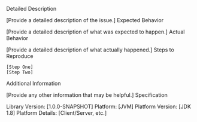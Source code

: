 Detailed Description

[Provide a detailed description of the issue.]
Expected Behavior

[Provide a detailed description of what was expected to happen.]
Actual Behavior

[Provide a detailed description of what actually happened.]
Steps to Reproduce

    [Step One]
    [Step Two]

Additional Information

[Provide any other information that may be helpful.]
Specification

Library Version: [1.0.0-SNAPSHOT] Platform: [JVM] Platform Version: [JDK 1.8] Platform Details: [Client/Server, etc.]